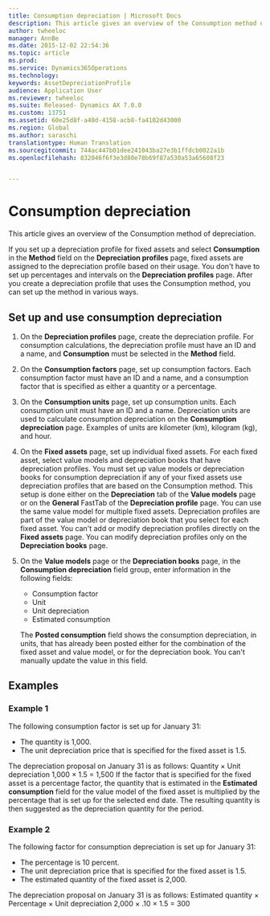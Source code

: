 ```yaml
---
title: Consumption depreciation | Microsoft Docs
description: This article gives an overview of the Consumption method of depreciation.
author: twheeloc
manager: AnnBe
ms.date: 2015-12-02 22:54:36
ms.topic: article
ms.prod: 
ms.service: Dynamics365Operations
ms.technology: 
keywords: AssetDepreciationProfile
audience: Application User
ms.reviewer: twheeloc
ms.suite: Released- Dynamics AX 7.0.0
ms.custom: 13751
ms.assetid: 60e25d8f-a40d-4158-acb8-fa4102d43000
ms.region: Global
ms.author: saraschi
translationtype: Human Translation
ms.sourcegitcommit: 744ac447b01dee241043ba27e3b1ffdcb0022a1b
ms.openlocfilehash: 832046f6f3e3d80e78b69f87a530a53a65608f23


---
```


# <a name="consumption-depreciation"></a>Consumption depreciation

This article gives an overview of the Consumption method of depreciation.

If you set up a depreciation profile for fixed assets and select **Consumption** in the **Method** field on the **Depreciation profiles** page, fixed assets are assigned to the depreciation profile based on their usage. You don't have to set up percentages and intervals on the **Depreciation profiles** page. After you create a depreciation profile that uses the Consumption method, you can set up the method in various ways.

## <a name="set-up-and-use-consumption-depreciation"></a>Set up and use consumption depreciation
1.  On the **Depreciation profiles** page, create the depreciation profile. For consumption calculations, the depreciation profile must have an ID and a name, and **Consumption** must be selected in the **Method** field.
2.  On the **Consumption factors** page, set up consumption factors. Each consumption factor must have an ID and a name, and a consumption factor that is specified as either a quantity or a percentage.
3.  On the **Consumption units** page, set up consumption units. Each consumption unit must have an ID and a name. Depreciation units are used to calculate consumption depreciation on the **Consumption depreciation** page. Examples of units are kilometer (km), kilogram (kg), and hour.
4.  On the **Fixed assets** page, set up individual fixed assets. For each fixed asset, select value models and depreciation books that have depreciation profiles. You must set up value models or depreciation books for consumption depreciation if any of your fixed assets use depreciation profiles that are based on the Consumption method. This setup is done either on the **Depreciation** tab of the **Value models** page or on the **General** FastTab of the **Depreciation profile** page. You can use the same value model for multiple fixed assets. Depreciation profiles are part of the value model or depreciation book that you select for each fixed asset. You can't add or modify depreciation profiles directly on the **Fixed assets** page. You can modify depreciation profiles only on the **Depreciation books** page.
5.  On the **Value models** page or the **Depreciation books** page, in the **Consumption depreciation** field group, enter information in the following fields:
    -   Consumption factor
    -   Unit
    -   Unit depreciation
    -   Estimated consumption

    The **Posted consumption** field shows the consumption depreciation, in units, that has already been posted either for the combination of the fixed asset and value model, or for the depreciation book. You can't manually update the value in this field.

## <a name="examples"></a>Examples
### <a name="example-1"></a>Example 1

The following consumption factor is set up for January 31:

-   The quantity is 1,000.
-   The unit depreciation price that is specified for the fixed asset is 1.5.

The depreciation proposal on January 31 is as follows: Quantity × Unit depreciation 1,000 × 1.5 = 1,500 If the factor that is specified for the fixed asset is a percentage factor, the quantity that is estimated in the **Estimated consumption** field for the value model of the fixed asset is multiplied by the percentage that is set up for the selected end date. The resulting quantity is then suggested as the depreciation quantity for the period.

### <a name="example-2"></a>Example 2

The following factor for consumption depreciation is set up for January 31:

-   The percentage is 10 percent.
-   The unit depreciation price that is specified for the fixed asset is 1.5.
-   The estimated quantity of the fixed asset is 2,000.

The depreciation proposal on January 31 is as follows: Estimated quantity × Percentage × Unit depreciation 2,000 × .10 × 1.5 = 300




<!--HONumber=Feb17_HO3-->


